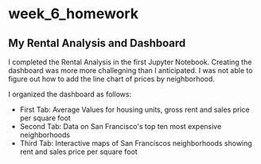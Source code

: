 # week_6_homework


## My Rental Analysis and Dashboard

I completed the Rental Analysis in the first Jupyter Notebook. Creating the dashboard was more more challegning than I anticipated. I was not able to figure out how to add the line chart of prices by neighborhood.

I organized the dashboard as follows:

*  First Tab:  Average Values for housing units, gross rent and sales price per square foot
*   Second Tab: Data on San Francisco's top ten most expensive neighborhoods
*   Third Tab: Interactive maps of San Franciscos neighborhoods showing rent and sales price per square foot

